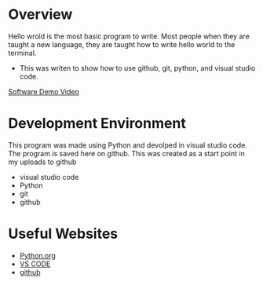 
# Overview

Hello wrold is the most basic program to write. Most people when they are taught a new language, they are taught how to write hello world to the terminal. 

* This was writen to show how to use github, git, python, and visual studio code.

[Software Demo Video](https://youtu.be/3gozQ10K2h8)

# Development Environment

This program was made using Python and devolped in visual studio code. The program is saved here on github. This was created as a start point in my uploads to github
* visual studio code
* Python
* git
* github

# Useful Websites

* [Python.org](https://www.python.org/)
* [VS CODE](https://code.visualstudio.com/)
* [github](https://github.com/)

